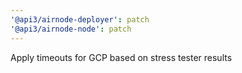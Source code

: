 ```yaml
---
'@api3/airnode-deployer': patch
'@api3/airnode-node': patch
---
```


Apply timeouts for GCP based on stress tester results
